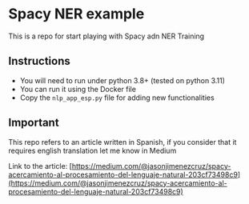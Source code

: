 # Spacy NER example

This is a repo for start playing with Spacy adn NER Training

## Instructions

- You will need to run under python 3.8+ (tested on python 3.11)
- You can run it using the Docker file
- Copy the `nlp_app_esp.py` file for adding new functionalities

## Important
This repo refers to an article written in Spanish, if you consider 
that it requires english translation let me know in Medium

Link to the article: [https://medium.com/@jasonjimenezcruz/spacy-acercamiento-al-procesamiento-del-lenguaje-natural-203cf73498c9](https://medium.com/@jasonjimenezcruz/spacy-acercamiento-al-procesamiento-del-lenguaje-natural-203cf73498c9)